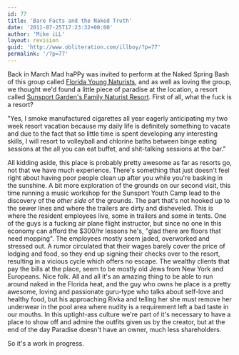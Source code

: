 ```yaml
---
id: 77
title: 'Bare Facts and the Naked Truth'
date: '2011-07-25T17:23:32+00:00'
author: 'Mike iLL'
layout: revision
guid: 'http://www.obliteration.com/illboy/?p=77'
permalink: '/?p=77'
---
```


Back in March Mad haPPy was invited to perform at the Naked Spring Bash of this group called <a title="Florida Young Naturists" href="http://www.floridayoungnaturists.com" target="_blank">Florida Young Naturists</a>, and as well as loving the group, we thought we'd found a little piece of paradise at the location, a resort called <a title="Sunsport Gardens" href="http://www.sunsportgardens.com" target="_blank">Sunsport Garden's Family Naturist Resort</a>. First of all, what the fuck is a resort?

"Yes, I smoke manufactured cigarettes all year eagerly anticipating my two week resort vacation because my daily life is definitely something to vacate and due to the fact that so little time is spent developing any interesting skills, I will resort to volleyball and chlorine baths between binge eating sessions at the all you can eat buffet, and shit-talking sessions at the bar."

All kidding aside, this place is probably pretty awesome as far as resorts go, not that we have much experience. There's something that just doesn't feel right about having poor people clean up after you while you're basking in the sunshine. A bit more exploration of the grounds on our second visit, this time running a music workshop for the Sunsport Youth Camp lead to the discovery of the <em>other side</em> of the grounds. The part that's not hooked up to the sewer lines and where the trailers are dirty and disheveled. This is where the resident employees live, some in trailers and some in tents. One of the guys is a fucking air plane flight instructor, but since no one in this economy can afford the $300/hr lessons he's, "glad there are floors that need mopping". The employees mostly seem jaded, overworked and stressed out. A rumor circulated that their wages barely cover the price of lodging and food, so they end up signing their checks over to the resort, resulting in a vicious cycle which offers no escape.
The wealthy clients that pay the bills at the place, seem to be mostly old Jews from New York and Europeans. Nice folk. All and all it's an amazing thing to be able to run around naked in the Florida heat, and the guy who owns he place is a pretty awesome, loving and passionate guru-type who talks about self-love and healthy food, but his approaching Rivka and telling her she must remove her underwear in the pool area where nudity is a requirement left a bad taste in our mouths. In this uptight-ass culture we're part of it's necessary to have a place to show off and admire the outfits given us by the creator, but at the end of the day Paradise doesn't have an owner, much less shareholders.

So it's a work in progress.